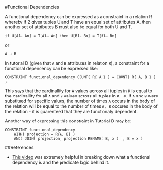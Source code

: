 #Functional Dependencies

A functional dependency can be expressed as a constraint in a relation R whereby if 2 given tuples U and T have an equal set of attributes A, then another set of attributes B must also be equal for both U and T.

	if U[A1… An] = T[A1… An] then U[B1… Bn] = T[B1… Bn]
	
or

	A → B

In tutorial D (given that `A` and `B` attributes in relation `R`), a constraint for a functional dependency can be expressed like:

	CONSTRAINT functional_dependency COUNT( R{ A } ) = COUNT( R{ A, B } ) ;

This says that the cardinallity for `A` values across all tuples in `R` is equal to the cardinallity for all `A` and `B` values across all tuples in `R`. I.e. if `A` and `B` were substitued for specific values, the number of times `A` occurs in the body of the relation will be equal to the number of times `A, B` occures in the body of the relation - it is guarenteed that they are functionaly dependent. 

Another way of expressing this constraint in Tutorial D may be:

	CONSTRAINT functional_dependency
		WITH( projection = R{A, B} )
		AND( JOIN( projection, projection RENAME( B, x ) ), B = x )

	
##References

- [This video](https://www.youtube.com/watch?v=jwNv1-b0tJs) was extremely helpful in breaking down what a functional dependency is and the predicate logic behind it.